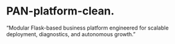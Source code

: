 # PAN-platform-clean.
“Modular Flask-based business platform engineered for scalable deployment, diagnostics, and autonomous growth.”
